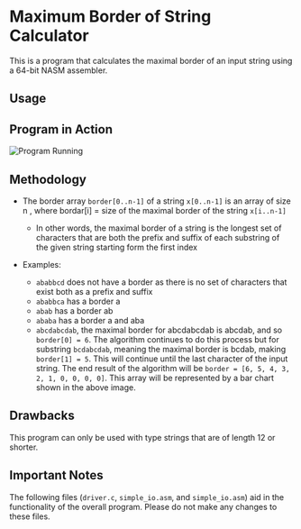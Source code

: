 # Maximum Border of String Calculator
This is a program that calculates the maximal border of an input string using a 64-bit NASM assembler.

## Usage

## Program in Action
![Program Running](https://github.com/ShrillP/Max-Border-of-String-Calculator/blob/main/Example.png)

## Methodology
- The border array `border[0..n‑1]` of a string `x[0..n‑1]` is an array of size n , where bordar[i] = size of the maximal border of the string `x[i..n-1]`
  - In other words, the maximal border of a string is the longest set of characters that are both the prefix and suffix of each substring of the given string starting form the first index
  
- Examples:
  - `ababbcd` does not have a border as there is no set of characters that exist both as a prefix and suffix
  - `ababbca` has a border a
  - `abab` has a border ab
  - `ababa` has a border a and aba
  - `abcdabcdab`, the maximal border for abcdabcdab is abcdab, and so `border[0] = 6`. The algorithm continues to do this process but for substring `bcdabcdab`, meaning the maximal border is bcdab, making `border[1] = 5`. This will continue until the last character of the input string. The end result of the algorithm will be `border = [6, 5, 4, 3, 2, 1, 0, 0, 0, 0]`. This array will be represented by a bar chart shown in the above image.

## Drawbacks
This program can only be used with type strings that are of length 12 or shorter.

## Important Notes
The following files (`driver.c`, `simple_io.asm`, and `simple_io.asm`) aid in the functionality of the overall program. Please do not make any changes to these files.
